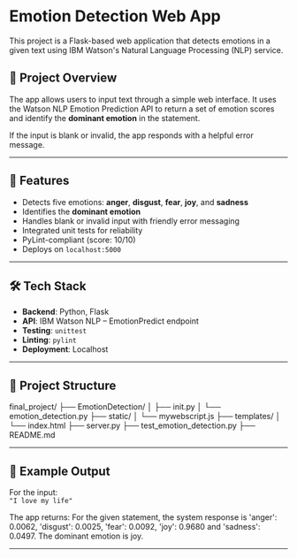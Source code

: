 # Emotion Detection Web App

This project is a Flask-based web application that detects emotions in a given text using IBM Watson's Natural Language Processing (NLP) service.

## 📌 Project Overview

The app allows users to input text through a simple web interface. It uses the Watson NLP Emotion Prediction API to return a set of emotion scores and identify the **dominant emotion** in the statement. 

If the input is blank or invalid, the app responds with a helpful error message.

---

## 🚀 Features

- Detects five emotions: **anger**, **disgust**, **fear**, **joy**, and **sadness**
- Identifies the **dominant emotion**
- Handles blank or invalid input with friendly error messaging
- Integrated unit tests for reliability
- PyLint-compliant (score: 10/10)
- Deploys on `localhost:5000`

---

## 🛠️ Tech Stack

- **Backend**: Python, Flask
- **API**: IBM Watson NLP – EmotionPredict endpoint
- **Testing**: `unittest`
- **Linting**: `pylint`
- **Deployment**: Localhost

---

## 📂 Project Structure
final_project/
├── EmotionDetection/
│ ├── init.py
│ └── emotion_detection.py
├── static/
│ └── mywebscript.js
├── templates/
│ └── index.html
├── server.py
├── test_emotion_detection.py
├── README.md

---

## 🧪 Example Output

For the input:  
`"I love my life"`

The app returns:
For the given statement, the system response is
'anger': 0.0062,
'disgust': 0.0025,
'fear': 0.0092,
'joy': 0.9680 and
'sadness': 0.0497.
The dominant emotion is joy.

---
